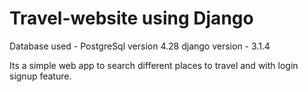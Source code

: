 # Travel-website using Django

Database used - PostgreSql version 4.28
django version - 3.1.4

Its a simple web app to search different places to travel and with login signup feature.

